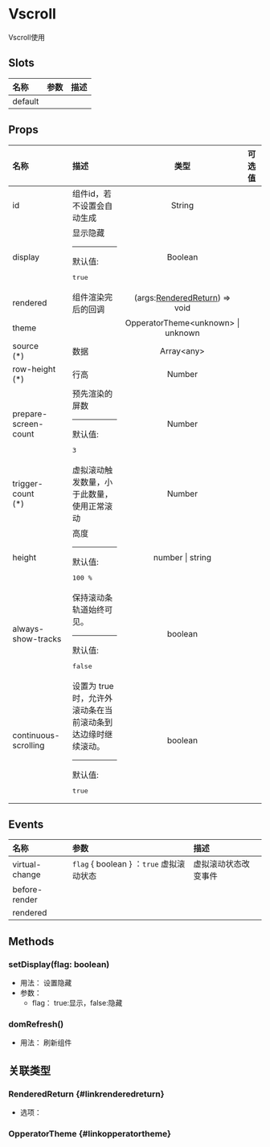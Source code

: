 # Vscroll


Vscroll使用

## Slots


<div class="slots">

| 名称    | 参数 | 描述 |
| :------ | :--- | :--- |
| default |      |      |

</div>



## Props


<div class="props">

| 名称                                | 描述                                                                                       |                           类型                          | 可选值 |
| :---------------------------------- | :----------------------------------------------------------------------------------------- | :-----------------------------------------------------: | :----- |
| id                                  | 组件id，若不设置会自动生成                                                                 |                          String                         |        |
| display                             | 显示隐藏<hr>默认值:<br><pre>true</pre>                                                     |                         Boolean                         |        |
| rendered                            | 组件渲染完后的回调                                                                         | (args:[RenderedReturn](#linkrenderedreturn)) =&gt; void |        |
| theme                               |                                                                                            |         OpperatorTheme&lt;unknown&gt; \| unknown        |        |
| source<br /><span>(*)</span>        | 数据                                                                                       |                     Array&lt;any&gt;                    |        |
| row-height<br /><span>(*)</span>    | 行高                                                                                       |                          Number                         |        |
| prepare-screen-count                | 预先渲染的屏数<hr>默认值:<br><pre>3</pre>                                                  |                          Number                         |        |
| trigger-count<br /><span>(*)</span> | 虚拟滚动触发数量，小于此数量，使用正常滚动                                                 |                          Number                         |        |
| height                              | 高度<hr>默认值:<br><pre>100 %</pre>                                                        |                     number \| string                    |        |
| always-show-tracks                  | 保持滚动条轨道始终可见。<hr>默认值:<br><pre>false</pre>                                    |                         boolean                         |        |
| continuous-scrolling                | 设置为 true 时，允许外滚动条在当前滚动条到达边缘时继续滚动。<hr>默认值:<br><pre>true</pre> |                         boolean                         |        |

</div>



## Events


<div class="events">

| 名称           | 参数                                     | 描述                 |
| :------------- | :--------------------------------------- | :------------------- |
| virtual-change | `flag` { boolean } ：`true` 虚拟滚动状态 | 虚拟滚动状态改变事件 |
| before-render  |                                          |                      |
| rendered       |                                          |                      |

</div>



## Methods

### setDisplay(flag: boolean)
- 用法： 设置隐藏
- 参数：
	 - flag： true:显示，false:隐藏

### domRefresh()
- 用法： 刷新组件

## 关联类型



### RenderedReturn {#linkrenderedreturn}

- 选项：

### OpperatorTheme {#linkopperatortheme}
